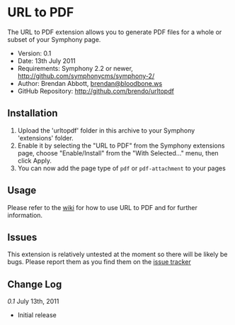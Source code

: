# URL to PDF

The URL to PDF extension allows you to generate PDF files for a whole or subset of your Symphony page.

- Version: 0.1
- Date: 13th July 2011
- Requirements: Symphony 2.2 or newer, <http://github.com/symphonycms/symphony-2/>
- Author: Brendan Abbott, brendan@bloodbone.ws
- GitHub Repository: <http://github.com/brendo/urltopdf>

## Installation

1. Upload the 'urltopdf' folder in this archive to your Symphony 'extensions' folder.
2. Enable it by selecting the "URL to PDF" from the Symphony extensions page, choose "Enable/Install" from the "With Selected..." menu, then click Apply.
3. You can now add the page type of `pdf` or `pdf-attachment` to your pages

## Usage

Please refer to the [wiki](https://github.com/brendo/urltopdf/wiki) for how to use URL to PDF and for further information.

## Issues

This extension is relatively untested at the moment so there will be likely be bugs. Please report them as you find them on the [issue tracker](https://github.com/brendo/urltopdf/issues)

## Change Log

*0.1* July 13th, 2011

- Initial release